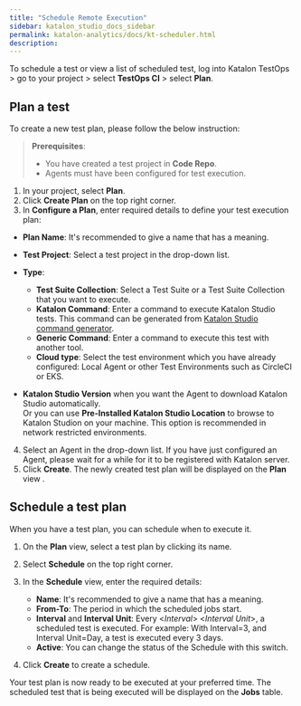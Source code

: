 ```yaml
---
title: "Schedule Remote Execution"
sidebar: katalon_studio_docs_sidebar
permalink: katalon-analytics/docs/kt-scheduler.html 
description: 
---
```


To schedule a test or view a list of scheduled test, log into Katalon TestOps > go to your project > select **TestOps CI** > select **Plan**.

## Plan a test

To create a new test plan, please follow the below instruction:

> **Prerequisites**:
>
> * You have created a test project in **Code Repo**.
> * Agents must have been configured for test execution.

1. In your project, select **Plan**.
2. Click **Create Plan** on the top right corner.
3. In **Configure a Plan**, enter required details to define your test execution plan:

  * **Plan Name**: It's recommended to give a name that has a meaning.
  * **Test Project**: Select a test project in the drop-down list.
  * **Type**:
    * **Test Suite Collection**: Select a Test Suite or a Test Suite Collection that you want to execute.
    * **Katalon Command**: Enter a command to execute Katalon Studio tests. This command can be generated from [Katalon Studio command generator](https://docs.katalon.com/katalon-studio/docs/console-mode-execution.html#katalon-command-line-options).
    * **Generic Command**: Enter a command to execute this test with another tool.
    * **Cloud type**: Select the test environment which you have already configured: Local Agent or other Test Environments such as CircleCI or EKS.

  * **Katalon Studio Version** when you want the Agent to download Katalon Studio automatically.\
  Or you can use **Pre-Installed Katalon Studio Location** to browse to Katalon Studion on your machine. This option is recommended in network restricted environments.

4. Select an Agent in the drop-down list. If you have just configured an Agent, please wait for a while for it to be registered with Katalon server.
5. Click **Create**. The newly created test plan will be displayed on the **Plan** view .

## Schedule a test plan

When you have a test plan, you can schedule when to execute it.

1. On the **Plan** view, select a test plan by clicking its name.
2. Select **Schedule** on the top right corner.
3. In the **Schedule** view, enter the required details:

   * **Name**: It's recommended to give a name that has a meaning.
   * **From-To**: The period in which the scheduled jobs start.
   * **Interval** and **Interval Unit**: Every <_Interval_> <_Interval Unit_>, a scheduled test is executed.
     For example: With Interval=3, and Interval Unit=Day, a test is executed every 3 days.
   * **Active**: You can change the status of the Schedule with this switch.

4. Click **Create** to create a schedule.

Your test plan is now ready to be executed at your preferred time. The scheduled test that is being executed will be displayed on the **Jobs** table.

